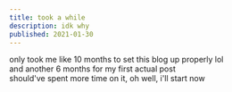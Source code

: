 ```yaml
---
title: took a while
description: idk why
published: 2021-01-30
---
```


only took me like 10 months to set this blog up properly lol\
and another 6 months for my first actual post\
should've spent more time on it, oh well, i'll start now
